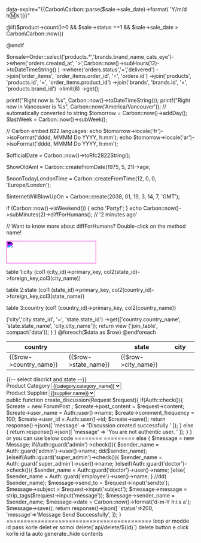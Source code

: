 <!-- ====================== -->
data-expire="{{Carbon\Carbon::parse($sale->sale_date)->format( 'Y/m/d h:m:s')}}"
<!-- ======= -->

<!-- ============for product cont condition -->
@if($product->count()>0 && $sale->status ==1 && $sale->sale_date > Carbon\Carbon::now())

@endif
<!-- ============end product count condition -->


<!-- ========================================================================= -->
$onsale=Order::select('products.*','brands.brand_name_cats_eye')->where('orders.created_at', '>',Carbon::now()->subHours(12)->toDateTimeString() )
        ->where('orders.status','=','delivered')
        ->join('order_items', 'order_items.order_id', '=', 'orders.id')
        ->join('products', 'products.id', '=', 'order_items.product_id')
        ->join('brands', 'brands.id', '=', 'products.brand_id')
        ->limit(8)
        ->get();
<!--=================================================================================  -->


<!-- ============================================for date function -->
printf("Right now is %s", Carbon::now()->toDateTimeString());
printf("Right now in Vancouver is %s", Carbon::now('America/Vancouver')); // automatically converted to string
$tomorrow = Carbon::now()->addDay();
$lastWeek = Carbon::now()->subWeek();

// Carbon embed 822 languages:
echo $tomorrow->locale('fr')->isoFormat('dddd, MMMM Do YYYY, h:mm');
echo $tomorrow->locale('ar')->isoFormat('dddd, MMMM Do YYYY, h:mm');

$officialDate = Carbon::now()->toRfc2822String();

$howOldAmI = Carbon::createFromDate(1975, 5, 21)->age;

$noonTodayLondonTime = Carbon::createFromTime(12, 0, 0, 'Europe/London');

$internetWillBlowUpOn = Carbon::create(2038, 01, 19, 3, 14, 7, 'GMT');

if (Carbon::now()->isWeekend()) {
    echo 'Party!';
}
echo Carbon::now()->subMinutes(2)->diffForHumans(); // '2 minutes ago'

// Want to know more about diffForHumans? Double-click on the method name!
<!-- =========================================================== -->




<!-- ======================== for png image design start-->
<img src="   {{ asset('backend/images/classy_new.png') }}" alt="logo" style="height: 60px; width: 240px; filter:invert(101%) sepia(49%) saturate(1191%) hue-rotate(262deg) brightness(150%) contrast(141%);">
<!-- ================================== end png image design part-->



<!-- ============================start=======================================three table joining with eloquent model start===========================================================================================================-->
<!-- for joining table we set foreign key(state_id) in city table which  key is  primary key in (state) table -->
<!-- for joining table we set foreign key(country_id) in (state) table which  key is  primary key in (country) table -->

table 1:city   (col1 (city_id)->primary_key, col2(state_id)->foreign_key,col3(city_name))

table 2:state   (col1 (state_id)->primary_key, col2(country_id)->foreign_key,col3(state_name))


table 3:country (col1 (country_id)->primary_key, col2(country_name))
<!-- ==================now we will get data from country table -->

<!-- ====model name==(county.php) -->
<?php

namespace App\Models;

use Illuminate\Database\Eloquent\Factories\HasFactory;
use Illuminate\Database\Eloquent\Model;

class Country extends Model
{
    use HasFactory;
    protected $table = 'country';
    protected $fillable = ['country_name'];

}

<!--  ==========end model code-->
<!--  ==========start Controller code===(JointableController)-->

<?php

namespace App\Http\Controllers;

use App\Http\Controllers\Controller;
use Illuminate\Http\Request;
use App\Models\Country;

class JointableController extends Controller
{
public function index()
  {
   //three table ( city, state,country,) joining code and get data from Country model

  $data = Country::join('state','state.country_id', '=', 'country.country_id')
                   ->('city','city.state_id', '=', 'state.state_id')
                   ->get(['country.country_name', 'state.state_name', 'city.city_name']);
return view ('join_table', compact('data'));

<!-- === ->get(['country.country_name', 'state.state_name', 'city.city_name']);  geting 3 column valu from 3 table with join == -->
<!--  ========= $data = Country::join('state','state.country_id', '=', 'country.country_id')  //this code join country table and state table here (state(table_name).country_id(foreign_key)) = (country(table_name).country_id(primary_key))========= -->

<!-- =======   ->('city','city.state_id', '=', 'state.state_id')  //this code join state table and city table here (city(table_name).state_id(foreign_key)) = (state(table_name).state_id(primary_key))======= -->
                
  }
}
<!--  ==========end Controller code-->

<!-- ========start view page===name ===join_table.blade.php === -->
  <table>
<thead>
<tr>
<th>country<th>
<th>state<th>
<th>city<th>

</tr>
<tbody>

@foreach($data as $row)
<tr>
<td>{{$row->country_name}}</td>
<td>{{$row->state_name}}</td>
<td>{{$row->city_name}}</td>

</tr>
@endforeach
</tbody>


</thead>

</table>
<!-- ========end view page===name ===join_table.blade.php === -->

<!-- =======start route code for view=== web.php=== -->
<?php
use Illuminate\Support\Facades\Route;
use App\Http\Controllers\JointableController

Route::get('join_tabel',[JointableController::class, 'index']);

<!-- =======end route code for view=== web.php=== -->




<!--==============================End=================================== three table joining with eloquent model and get data from country model==================================================================================================================-->
<!-- ==========for auto select district problem solve========= -->

 <script> 

$('.minus').click(function(){
if ($('#quantity').val() != 0)
$('#quantity' ).val(parseInt($('#quantity').val()) - 1);
});
$('.plus').click(function(){
$('#quantity').val(parseInt($('#quantity').val()) + 1);
});
</script>
{{-- select discrict and state --}}
<script type="text/javascript">
    $(document).ready(function() {
      $('select[name="division_id"]').on('change', function(){
          var division_id = $(this).val();
          if(division_id) {
              $.ajax({
                  url: "{{  url('/district-get/ajax') }}/"+division_id,
                  type:"GET",
                  dataType:"json",
                  success:function(data) {
                    $('select[name="state_id"]').empty();
                    $('select[name="district_id"]').empty();
                    console.log(data);
                    document.querySelector('#option_district_id .nice-select ul.list').innerHTML="";
                    let nice_select = $('select[name="district_id"] .nice-select')
                    let spanCurrent   = document.querySelector('#option_district_id .nice-select span.current');
                    let list          = document.querySelector('#option_district_id .nice-select ul.list');
                    spanCurrent.innerHTML = data[0].district_name;
                    $.each(data, function(key, value){
                        let liItem  = document.createElement('li');
                        liItem.setAttribute('data-value',value.id);
                        liItem.classList.add('option');
                        liItem.innerHTML=value.district_name;
                        list.append(liItem);
                        $('select[name="district_id"]').append('<option value="'+ value.id +'">' + value.district_name + '</option>');
                    });
                  },
              });
          } else {
              alert('danger');
          }
      });
      $('select[name="district_id"]').on('change', function(){
            var district_id = $(this).val();
            if(district_id) {
                $.ajax({
                    url: "{{  url('/state-get/ajax') }}/"+district_id,
                    type:"GET",
                    dataType:"json",
                    success:function(data) {
                       var d =$('select[name="state_id"]').empty();
                       document.querySelector('#option_state_id .nice-select ul.list').innerHTML="";
                        let nice_select = $('select[name="district_id"] .nice-select')
                        let spanCurrent   = document.querySelector('#option_state_id .nice-select span.current');
                        let list          = document.querySelector('#option_state_id .nice-select ul.list');
                        spanCurrent.innerHTML = data[0].state_name;
                          $.each(data, function(key, value){
                            let liItem  = document.createElement('li');
                            liItem.setAttribute('data-value',value.id);
                            liItem.classList.add('option');
                            liItem.innerHTML=value.state_name;
                            list.append(liItem);
                              $('select[name="state_id"]').append('<option value="'+ value.id +'">' + value.state_name + '</option>');
                          });
                    },
                });
            } else {
                alert('danger');
            }
        });
  });

</script>

<!-- ===========end auto select district in master blade=========== -->
  
<!-- =========================v-for============================== -->
 <div class="form-group">
                                        <div class="form-row">
                                            <div class="col-md-6">
                                                 <label for="exampleFormControlSelect1">Product Category</label>
                                            <select class="form-control" id="exampleFormControlSelect1" v-model="form.category_id">
                                                <option :value="category.id" :key="category.id" v-for="category in categories">{{category.category_name}}</option>

                                            </select>
                                            </div>
                                            <div class="col-md-6">
                                                    <label for="exampleFormControlSelect1">Product Supplier</label>
                                            <select class="form-control" id="exampleFormControlSelect1" v-model="form.supplier_id">
                                                <option :value="supplier.id" :key="index" v-for="(supplier,index) in suppliers">{{supplier.name}}</option>

                                            </select>
                                            </div>
                                        </div>
                                    </div>
<!-- =========================v-for==end============================ -->

<!-- ===============good paractice create function inside methods and call it out of method in created or mounted =============== -->

<script type="text/javascript">
export default {
    created() {
        if (!User.loggedIn()) {
            this.$router.push({ name: "/" });
        }
    },

    data() {
        return {
            form: {
                product_name: null,
                product_code: null,
                category_id: null,
                supplier_id: null,
                root: null,
                buying_price: null,
                selling_price: null,
                buying_date: null,
                image: null,
                product_quantity: null,
            },
            errors: {},
            categories : {},
            suppliers : {},
        }
    },
    methods: {
        onFileSelected(event){
            let file = event.target.files[0];
            if(file.size > 1048770){
                Notification.image_validation()
            }else{
                let reader = new FileReader();
                reader.onload = event =>{
                    this.form.image = event.target.result
                    console.log(event.target.result);
                };
            reader.readAsDataURL(file);
            }

        },
        employeeInsert(){
            axios.post('/api/employee', this.form)
            .then(() => {
                this.$router.push({ name: 'employee'})
                Notification.success()
            })
            .catch(error=>this.errors = error.response.data.errors)
        },
        getCategories(){
            axios.get('api/category/')
               .then(({data}) => (this.categories = data))
        },
        getSupplier(){
          axios.get('api/supplier/')
            .then(({data}) => (this.suppliers = data))
        }
    },
    created(){
       this.getCategories();
       this.getSupplier();
    },
}
</script>


<!-- ===============good paractice create function inside methods and call it out of method in created or mounted =============== -->
<!-- ==============auth user name insert by controller================ -->

public function create_discussion(Request $request){ 

    if(Auth::check()){
          $create = new ForumPost ; 
          $create->post_content = $request->content;
          $create->user_name = Auth::user()->name;
          $create->comment_frequency = 100;
          $create->user_id = Auth::user()->id;
          $create->save();

          return response()->json([
                'message' => 'Discussion created successfully '
          ]);
     } else {
         return response()->json([
                'message' => 'You are not authentic user. '
         ]);
    }
}



or you can use below code
========
=========
else
        {
            $message = new Message;
            if(Auth::guard('admin')->check()){
                $sender_name = Auth::guard('admin')->user()->name;
                dd($sender_name);
            }elseif(Auth::guard('super_admin')->check()){
                $sender_name = Auth::guard('super_admin')->user()->name;
            }elseif(Auth::guard('doctor')->check()){
                $sender_name = Auth::guard('doctor')->user()->name;
            }else{
                $sender_name = Auth::guard('employee')->user()->name;
            }
             //dd( $sender_name);
            $message->send_to = $request->input('sendto');
            $message->subject = $request->input('subject');
            $message->message = strip_tags($request->input('message'));
            $message->sender_name = $sender_name;
            $message->date = Carbon::now()->format('d-m-Y h:i:s a');
            $message->save();
            return response()->json([
                'status'=>200,
                'message'=>'Message Send Successfully',
            ]);
        }

==========================================

<!-- ==============auth user name insert by controller end================ -->
loop er modde id pass korle delet er somoi delete(`api/delete/${id}`)
delete button e click korle id ta auto generate..hide contents
